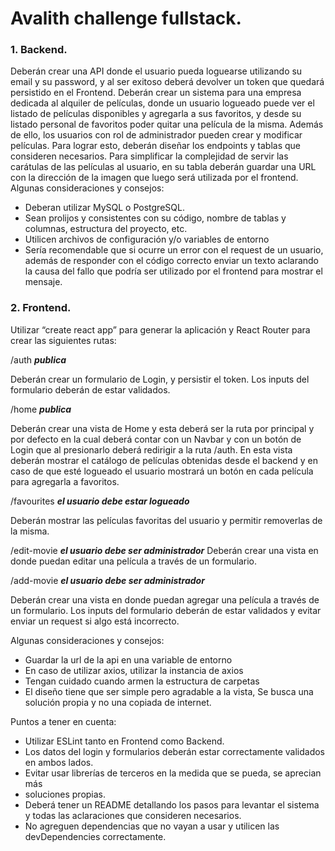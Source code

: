 # Avalith challenge fullstack.

### 1. Backend.
Deberán crear una API donde el usuario pueda loguearse utilizando
su email y su password, y al ser exitoso deberá devolver un token
que quedará persistido en el Frontend.
Deberán crear un sistema para una empresa dedicada al alquiler de
películas, donde un usuario logueado puede ver el listado de
películas disponibles y agregarla a sus favoritos, y desde su
listado personal de favoritos poder quitar una película de la misma.
Además de ello, los usuarios con rol de administrador pueden crear y
modificar películas. Para lograr esto, deberán diseñar los endpoints
y tablas que consideren necesarios.
Para simplificar la complejidad de servir las carátulas de las películas
al usuario, en su tabla deberán guardar una URL con la dirección de
la imagen que luego será utilizada por el frontend.
Algunas consideraciones y consejos:
* Deberan utilizar MySQL o PostgreSQL.
* Sean prolijos y consistentes con su código, nombre de tablas y
columnas, estructura del proyecto, etc.
* Utilicen archivos de configuración y/o variables de entorno
* Sería recomendable que si ocurre un error con el request de un
usuario, además de responder con el código correcto enviar un
texto aclarando la causa del fallo que podría ser utilizado por el
frontend para mostrar el mensaje.

### 2. Frontend.

Utilizar “create react app” para generar la aplicación y React Router
para crear las siguientes rutas:

/auth ***publica***

Deberán crear un formulario de Login, y persistir el token.
Los inputs del formulario deberán de estar validados.

/home ***publica***

Deberán crear una vista de Home y esta deberá ser la ruta por
principal y por defecto en la cual deberá contar con un Navbar y con
un botón de Login que al presionarlo deberá redirigir a la ruta /auth.
En esta vista deberán mostrar el catálogo de películas obtenidas
desde el backend y en caso de que esté logueado el usuario mostrará
un botón en cada película para agregarla a favoritos.

/favourites ***el usuario debe estar logueado***

Deberán mostrar las películas favoritas del usuario y permitir
removerlas de la misma.

/edit-movie ***el usuario debe ser administrador***
Deberán crear una vista en donde puedan editar una película a través
de un formulario.

/add-movie ***el usuario debe ser administrador***

Deberán crear una vista en donde puedan agregar una película a
través de un formulario.
Los inputs del formulario deberán de estar validados y evitar enviar un
request si algo está incorrecto.

Algunas consideraciones y consejos:
* Guardar la url de la api en una variable de entorno
* En caso de utilizar axios, utilizar la instancia de axios
* Tengan cuidado cuando armen la estructura de carpetas
* El diseño tiene que ser simple pero agradable a la vista, Se
busca una solución propia y no una copiada de internet.

Puntos a tener en cuenta:

* Utilizar ESLint tanto en Frontend como Backend.
* Los datos del login y formularios deberán estar correctamente
validados en ambos lados.
* Evitar usar librerías de terceros en la medida que se pueda, se
aprecian más
* soluciones propias.
* Deberá tener un README detallando los pasos para levantar el
sistema y todas las aclaraciones que consideren necesarios.
* No agreguen dependencias que no vayan a usar y utilicen las
devDependencies correctamente.